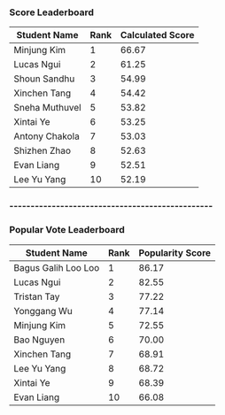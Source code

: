 ### Score Leaderboard
| Student Name    | Rank | Calculated Score |
|-----------------|------|------------------|
| Minjung Kim     | 1    | 66.67            |
| Lucas Ngui      | 2    | 61.25            |
| Shoun Sandhu    | 3    | 54.99            |
| Xinchen Tang    | 4    | 54.42            |
| Sneha Muthuvel  | 5    | 53.82            |
| Xintai Ye       | 6    | 53.25            |
| Antony Chakola  | 7    | 53.03            |
| Shizhen Zhao    | 8    | 52.63            |
| Evan Liang      | 9    | 52.51            |
| Lee Yu Yang     | 10   | 52.19            |

### ------------------------------------------------

### Popular Vote Leaderboard
| Student Name         | Rank | Popularity Score |
|----------------------|------|------------------|
| Bagus Galih Loo Loo  | 1    | 86.17            |
| Lucas Ngui           | 2    | 82.55            |
| Tristan Tay          | 3    | 77.22            |
| Yonggang Wu          | 4    | 77.14            |
| Minjung Kim          | 5    | 72.55            |
| Bao Nguyen           | 6    | 70.00            |
| Xinchen Tang         | 7    | 68.91            |
| Lee Yu Yang          | 8    | 68.72            |
| Xintai Ye            | 9    | 68.39            |
| Evan Liang           |10    | 66.08            |
